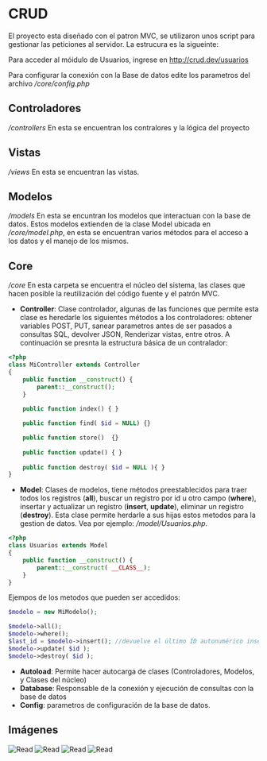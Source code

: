 # CRUD
El proyecto esta diseñado con el patron MVC, se utilizaron unos script para gestionar las peticiones al servidor. La estrucura es la sigueinte:

Para acceder al móidulo de Usuarios, ingrese en http://crud.dev/usuarios

Para configurar la conexión con la Base de datos edite los parametros del archivo */core/config.php*

## Controladores
*/controllers*
En esta se encuentran los contralores y la lógica del proyecto

## Vistas
*/views*
En esta se encuentran las vistas.

## Modelos
*/models*
En esta se encuntran los modelos que interactuan con la base de datos. Estos modelos extienden de la clase Model ubicada en */core/model.php*, en esta se encuentran varios métodos para el acceso a los datos y el manejo de los mismos.


## Core
*/core*
En esta carpeta se encuentra el núcleo del sistema, las clases que hacen posible la reutilización del código fuente y el patrón MVC.

- **Controller**: Clase controlador, algunas de las funciones que permite esta clase es heredarle los siguientes métodos a los controladores: obtener variables POST, PUT, sanear parametros antes de ser pasados a consultas SQL, devolver JSON, Renderizar vistas, entre otros. A continuación se presnta la estructura básica de un contralador:
```php
<?php
class MiController extends Controller
{
    public function __construct() {
        parent::__construct();
    }
    
    public function index() { }

    public function find( $id = NULL) {}

    public function store()  {}
    
    public function update() { }
    
    public function destroy( $id = NULL ){ }
}
```


- **Model**: Clases de modelos, tiene métodos preestablecidos para traer todos los registros (**all**), buscar un registro por id u otro campo (**where**), insertar y actualizar un registro (**insert**, **update**), eliminar un registro (**destroy**). Esta clase permite herdarle a sus hijas estos metodos para la gestion de datos. Vea por ejemplo: */model/Usuarios.php*.

```php
<?php
class Usuarios extends Model
{
    public function __construct() {
		parent::__construct( __CLASS__);
    }
}
```
Ejempos de los metodos que pueden ser accedidos:
```php
$modelo = new MiModelo();

$modelo->all();
$modelo->where();
$last_id = $modelo->insert(); //devuelve el último ID autonumérico insertado
$modelo->update( $id );
$modelo->destroy( $id );
```
- **Autoload**: Permite hacer autocarga de clases (Controladores, Modelos, y Clases del núcleo)
- **Database**: Responsable de la conexión y ejecución de consultas con la base de datos
- **Config**: parametros de configuración de la base de datos.

## Imágenes

<img src="http://hostingboxcp.com/crud-example/Screenshot_1.png" alt="Read">
<img src="http://hostingboxcp.com/crud-example/Screenshot_2.png" alt="Read">
<img src="http://hostingboxcp.com/crud-example/Screenshot_3.png" alt="Read">
<img src="http://hostingboxcp.com/crud-example/Screenshot_4.png" alt="Read">
